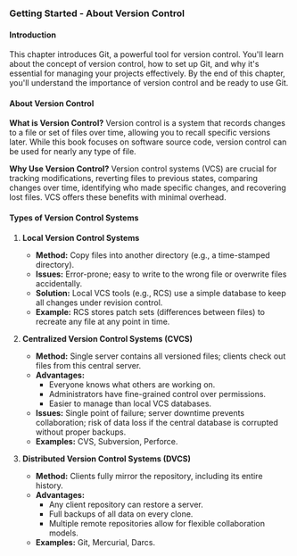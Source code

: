 ### Getting Started - About Version Control

#### Introduction
This chapter introduces Git, a powerful tool for version control. You'll learn about the concept of version control, how to set up Git, and why it's essential for managing your projects effectively. By the end of this chapter, you'll understand the importance of version control and be ready to use Git.

#### About Version Control

**What is Version Control?**
Version control is a system that records changes to a file or set of files over time, allowing you to recall specific versions later. While this book focuses on software source code, version control can be used for nearly any type of file.

**Why Use Version Control?**
Version control systems (VCS) are crucial for tracking modifications, reverting files to previous states, comparing changes over time, identifying who made specific changes, and recovering lost files. VCS offers these benefits with minimal overhead.

#### Types of Version Control Systems

1. **Local Version Control Systems**
   - **Method:** Copy files into another directory (e.g., a time-stamped directory).
   - **Issues:** Error-prone; easy to write to the wrong file or overwrite files accidentally.
   - **Solution:** Local VCS tools (e.g., RCS) use a simple database to keep all changes under revision control.
   - **Example:** RCS stores patch sets (differences between files) to recreate any file at any point in time.

2. **Centralized Version Control Systems (CVCS)**
   - **Method:** Single server contains all versioned files; clients check out files from this central server.
   - **Advantages:**
     - Everyone knows what others are working on.
     - Administrators have fine-grained control over permissions.
     - Easier to manage than local VCS databases.
   - **Issues:** Single point of failure; server downtime prevents collaboration; risk of data loss if the central database is corrupted without proper backups.
   - **Examples:** CVS, Subversion, Perforce.

3. **Distributed Version Control Systems (DVCS)**
   - **Method:** Clients fully mirror the repository, including its entire history.
   - **Advantages:**
     - Any client repository can restore a server.
     - Full backups of all data on every clone.
     - Multiple remote repositories allow for flexible collaboration models.
   - **Examples:** Git, Mercurial, Darcs.